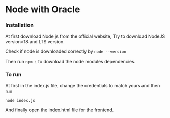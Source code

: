 # Node with Oracle

### Installation
At first download Node js from the official website, Try to download NodeJS version>18 and LTS version.

Check if node is downloaded correctly by `node --version`

Then run `npm i` to download the node modules dependencies.

### To run

At first in the index.js file, change the credentials to match yours and then run
```
node index.js
```
And finally open the index.html file for the frontend.